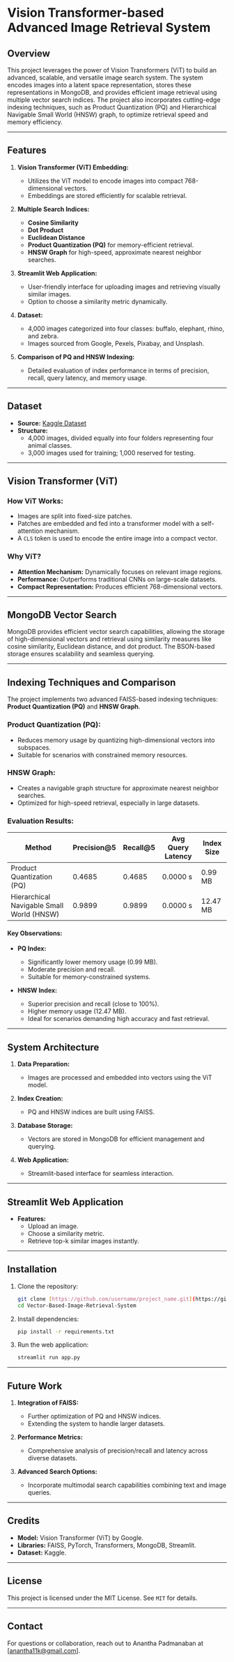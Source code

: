 # Vision Transformer-based Advanced Image Retrieval System

## Overview

This project leverages the power of Vision Transformers (ViT) to build an advanced, scalable, and versatile image search system. The system encodes images into a latent space representation, stores these representations in MongoDB, and provides efficient image retrieval using multiple vector search indices. The project also incorporates cutting-edge indexing techniques, such as Product Quantization (PQ) and Hierarchical Navigable Small World (HNSW) graph, to optimize retrieval speed and memory efficiency.

---

## Features

1. **Vision Transformer (ViT) Embedding:**
   - Utilizes the ViT model to encode images into compact 768-dimensional vectors.
   - Embeddings are stored efficiently for scalable retrieval.

2. **Multiple Search Indices:**
   - **Cosine Similarity**
   - **Dot Product**
   - **Euclidean Distance**
   - **Product Quantization (PQ)** for memory-efficient retrieval.
   - **HNSW Graph** for high-speed, approximate nearest neighbor searches.

3. **Streamlit Web Application:**
   - User-friendly interface for uploading images and retrieving visually similar images.
   - Option to choose a similarity metric dynamically.

4. **Dataset:**
   - 4,000 images categorized into four classes: buffalo, elephant, rhino, and zebra.
   - Images sourced from Google, Pexels, Pixabay, and Unsplash.

5. **Comparison of PQ and HNSW Indexing:**
   - Detailed evaluation of index performance in terms of precision, recall, query latency, and memory usage.

---

## Dataset

- **Source:** [Kaggle Dataset](https://www.kaggle.com/datasets/ayushv322/animal-classification)
- **Structure:**
  - 4,000 images, divided equally into four folders representing four animal classes.
  - 3,000 images used for training; 1,000 reserved for testing.

---

## Vision Transformer (ViT)

### How ViT Works:
- Images are split into fixed-size patches.
- Patches are embedded and fed into a transformer model with a self-attention mechanism.
- A `CLS` token is used to encode the entire image into a compact vector.

### Why ViT?
- **Attention Mechanism:** Dynamically focuses on relevant image regions.
- **Performance:** Outperforms traditional CNNs on large-scale datasets.
- **Compact Representation:** Produces efficient 768-dimensional vectors.

---

## MongoDB Vector Search

MongoDB provides efficient vector search capabilities, allowing the storage of high-dimensional vectors and retrieval using similarity measures like cosine similarity, Euclidean distance, and dot product. The BSON-based storage ensures scalability and seamless querying.

---

## Indexing Techniques and Comparison

The project implements two advanced FAISS-based indexing techniques: **Product Quantization (PQ)** and **HNSW Graph**.

### Product Quantization (PQ):
- Reduces memory usage by quantizing high-dimensional vectors into subspaces.
- Suitable for scenarios with constrained memory resources.

### HNSW Graph:
- Creates a navigable graph structure for approximate nearest neighbor searches.
- Optimized for high-speed retrieval, especially in large datasets.

### Evaluation Results:

| Method                                | Precision@5 | Recall@5 | Avg Query Latency | Index Size |
|---------------------------------------|-------------|----------|-------------------|------------|
| Product Quantization (PQ)            | 0.4685      | 0.4685   | 0.0000 s          | 0.99 MB    |
| Hierarchical Navigable Small World (HNSW) | 0.9899      | 0.9899   | 0.0000 s          | 12.47 MB   |

#### Key Observations:
- **PQ Index:**
  - Significantly lower memory usage (0.99 MB).
  - Moderate precision and recall.
  - Suitable for memory-constrained systems.

- **HNSW Index:**
  - Superior precision and recall (close to 100%).
  - Higher memory usage (12.47 MB).
  - Ideal for scenarios demanding high accuracy and fast retrieval.

---

## System Architecture

1. **Data Preparation:**
   - Images are processed and embedded into vectors using the ViT model.

2. **Index Creation:**
   - PQ and HNSW indices are built using FAISS.

3. **Database Storage:**
   - Vectors are stored in MongoDB for efficient management and querying.

4. **Web Application:**
   - Streamlit-based interface for seamless interaction.

---

## Streamlit Web Application

- **Features:**
  - Upload an image.
  - Choose a similarity metric.
  - Retrieve top-k similar images instantly.

---

## Installation

1. Clone the repository:
   ```bash
   git clone [https://github.com/username/project_name.git](https://github.com/AnanthaPadmanaban-KrishnaKumar/Vector-Based-Image-Retrieval-System.git)
   cd Vector-Based-Image-Retrieval-System
   ```

2. Install dependencies:
   ```bash
   pip install -r requirements.txt
   ```

3. Run the web application:
   ```bash
   streamlit run app.py
   ```

---

## Future Work

1. **Integration of FAISS:**
   - Further optimization of PQ and HNSW indices.
   - Extending the system to handle larger datasets.

2. **Performance Metrics:**
   - Comprehensive analysis of precision/recall and latency across diverse datasets.

3. **Advanced Search Options:**
   - Incorporate multimodal search capabilities combining text and image queries.

---

## Credits

- **Model:** Vision Transformer (ViT) by Google.
- **Libraries:** FAISS, PyTorch, Transformers, MongoDB, Streamlit.
- **Dataset:** Kaggle.

---

## License

This project is licensed under the MIT License. See `MIT` for details.

---

## Contact

For questions or collaboration, reach out to Anantha Padmanaban at [anantha11k@gmail.com].
